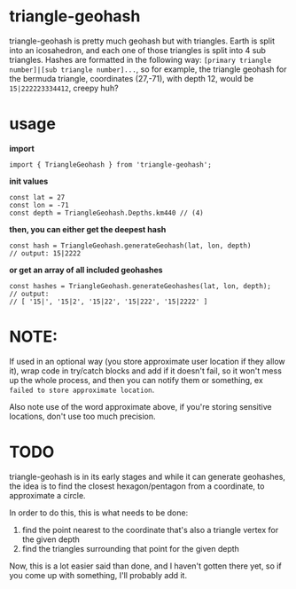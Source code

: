 # triangle-geohash

triangle-geohash is pretty much geohash but with triangles. Earth is split into an icosahedron, and each one of those triangles is split into 4 sub triangles. Hashes are formatted in the following way: `[primary triangle number]|[sub triangle number]...`, so for example, the triangle geohash for the bermuda triangle, coordinates (27,-71), with depth 12, would be `15|222223334412`, creepy huh?

# usage

**import**
```
import { TriangleGeohash } from 'triangle-geohash';
```
**init values**
```
const lat = 27
const lon = -71
const depth = TriangleGeohash.Depths.km440 // (4)
```
**then, you can either get the deepest hash**
```
const hash = TriangleGeohash.generateGeohash(lat, lon, depth)
// output: 15|2222
```
**or get an array of all included geohashes**
```
const hashes = TriangleGeohash.generateGeohashes(lat, lon, depth);
// output:
// [ '15|', '15|2', '15|22', '15|222', '15|2222' ]
```

# NOTE:
If used in an optional way (you store approximate user location if they allow it), wrap code in try/catch blocks and add if it doesn't fail, so it won't mess up the whole process, and then you can notify them or something, ex `failed to store approximate location`.

Also note use of the word approximate above, if you're storing sensitive locations, don't use too much precision.

# TODO
triangle-geohash is in its early stages and while it can generate geohashes, the idea is to find the closest hexagon/pentagon from a coordinate, to approximate a circle.

In order to do this, this is what needs to be done:
1. find the point nearest to the coordinate that's also a triangle vertex for the given depth
1. find the triangles surrounding that point for the given depth

Now, this is a lot easier said than done, and I haven't gotten there yet, so if you come up with something, I'll probably add it.